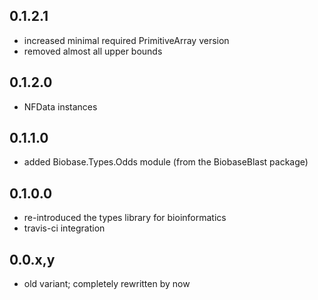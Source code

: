 0.1.2.1
-------

- increased minimal required PrimitiveArray version
- removed almost all upper bounds

0.1.2.0
-------

- NFData instances

0.1.1.0
-------

- added Biobase.Types.Odds module (from the BiobaseBlast package)

0.1.0.0
-------

- re-introduced the types library for bioinformatics
- travis-ci integration

0.0.x,y
-------

- old variant; completely rewritten by now

